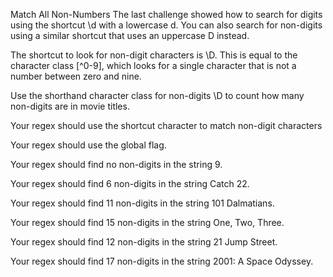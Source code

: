 Match All Non-Numbers
The last challenge showed how to search for digits using the shortcut \d with a lowercase d. You can also search for non-digits using a similar shortcut that uses an uppercase D instead.

The shortcut to look for non-digit characters is \D. This is equal to the character class [^0-9], which looks for a single character that is not a number between zero and nine.

Use the shorthand character class for non-digits \D to count how many non-digits are in movie titles.

Your regex should use the shortcut character to match non-digit characters

Your regex should use the global flag.

Your regex should find no non-digits in the string 9.

Your regex should find 6 non-digits in the string Catch 22.

Your regex should find 11 non-digits in the string 101 Dalmatians.

Your regex should find 15 non-digits in the string One, Two, Three.

Your regex should find 12 non-digits in the string 21 Jump Street.

Your regex should find 17 non-digits in the string 2001: A Space Odyssey.